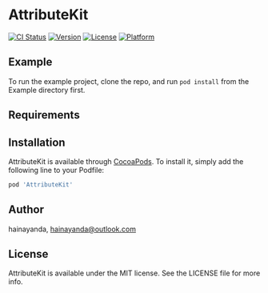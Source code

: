 # AttributeKit

[![CI Status](https://img.shields.io/travis/hainayanda/AttributeKit.svg?style=flat)](https://travis-ci.org/hainayanda/AttributeKit)
[![Version](https://img.shields.io/cocoapods/v/AttributeKit.svg?style=flat)](https://cocoapods.org/pods/AttributeKit)
[![License](https://img.shields.io/cocoapods/l/AttributeKit.svg?style=flat)](https://cocoapods.org/pods/AttributeKit)
[![Platform](https://img.shields.io/cocoapods/p/AttributeKit.svg?style=flat)](https://cocoapods.org/pods/AttributeKit)

## Example

To run the example project, clone the repo, and run `pod install` from the Example directory first.

## Requirements

## Installation

AttributeKit is available through [CocoaPods](https://cocoapods.org). To install
it, simply add the following line to your Podfile:

```ruby
pod 'AttributeKit'
```

## Author

hainayanda, hainayanda@outlook.com

## License

AttributeKit is available under the MIT license. See the LICENSE file for more info.

